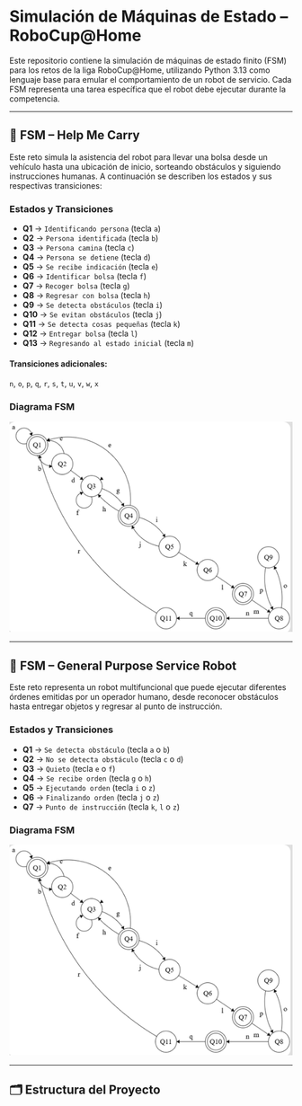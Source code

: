 # Simulación de Máquinas de Estado – RoboCup@Home

Este repositorio contiene la simulación de máquinas de estado finito (FSM) para los retos de la liga RoboCup@Home, utilizando Python 3.13 como lenguaje base para emular el comportamiento de un robot de servicio. Cada FSM representa una tarea específica que el robot debe ejecutar durante la competencia.

---

## 🧠 FSM – Help Me Carry

Este reto simula la asistencia del robot para llevar una bolsa desde un vehículo hasta una ubicación de inicio, sorteando obstáculos y siguiendo instrucciones humanas. A continuación se describen los estados y sus respectivas transiciones:

### Estados y Transiciones

- **Q1** → `Identificando persona` (tecla `a`)
- **Q2** → `Persona identificada` (tecla `b`)
- **Q3** → `Persona camina` (tecla `c`)
- **Q4** → `Persona se detiene` (tecla `d`)
- **Q5** → `Se recibe indicación` (tecla `e`)
- **Q6** → `Identificar bolsa` (tecla `f`)
- **Q7** → `Recoger bolsa` (tecla `g`)
- **Q8** → `Regresar con bolsa` (tecla `h`)
- **Q9** → `Se detecta obstáculos` (tecla `i`)
- **Q10** → `Se evitan obstáculos` (tecla `j`)
- **Q11** → `Se detecta cosas pequeñas` (tecla `k`)
- **Q12** → `Entregar bolsa` (tecla `l`)
- **Q13** → `Regresando al estado inicial` (tecla `m`)

#### Transiciones adicionales:
`n`, `o`, `p`, `q`, `r`, `s`, `t`, `u`, `v`, `w`, `x`

### Diagrama FSM

![FSM_HelpMeCarry](FMS_Help_me_carry.png)

---

## 🤖 FSM – General Purpose Service Robot

Este reto representa un robot multifuncional que puede ejecutar diferentes órdenes emitidas por un operador humano, desde reconocer obstáculos hasta entregar objetos y regresar al punto de instrucción.

### Estados y Transiciones

- **Q1** → `Se detecta obstáculo` (tecla `a` o `b`)
- **Q2** → `No se detecta obstáculo` (tecla `c` o `d`)
- **Q3** → `Quieto` (tecla `e` o `f`)
- **Q4** → `Se recibe orden` (tecla `g` o `h`)
- **Q5** → `Ejecutando orden` (tecla `i` o `z`)
- **Q6** → `Finalizando orden` (tecla `j` o `z`)
- **Q7** → `Punto de instrucción` (tecla `k`, `l` o `z`)

### Diagrama FSM

![FSM_GeneralPurpose](FMS_Help_me_carry.png)

---

## 🗂 Estructura del Proyecto

